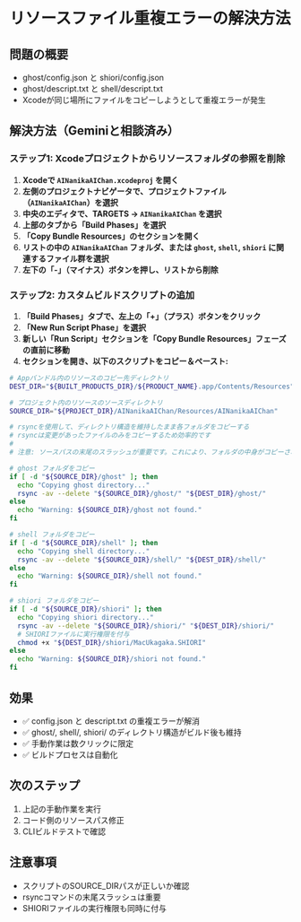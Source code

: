 # リソースファイル重複エラーの解決方法

## 問題の概要
- ghost/config.json と shiori/config.json
- ghost/descript.txt と shell/descript.txt
- Xcodeが同じ場所にファイルをコピーしようとして重複エラーが発生

## 解決方法（Geminiと相談済み）

### ステップ1: Xcodeプロジェクトからリソースフォルダの参照を削除

1. **Xcodeで `AINanikaAIChan.xcodeproj` を開く**
2. **左側のプロジェクトナビゲータで、プロジェクトファイル（`AINanikaAIChan`）を選択**
3. **中央のエディタで、TARGETS → `AINanikaAIChan` を選択**
4. **上部のタブから「Build Phases」を選択**
5. **「Copy Bundle Resources」のセクションを開く**
6. **リストの中の `AINanikaAIChan` フォルダ、または `ghost`, `shell`, `shiori` に関連するファイル群を選択**
7. **左下の「-」（マイナス）ボタンを押し、リストから削除**

### ステップ2: カスタムビルドスクリプトの追加

1. **「Build Phases」タブで、左上の「+」（プラス）ボタンをクリック**
2. **「New Run Script Phase」を選択**
3. **新しい「Run Script」セクションを「Copy Bundle Resources」フェーズの直前に移動**
4. **セクションを開き、以下のスクリプトをコピー＆ペースト:**

```bash
# Appバンドル内のリソースのコピー先ディレクトリ
DEST_DIR="${BUILT_PRODUCTS_DIR}/${PRODUCT_NAME}.app/Contents/Resources"

# プロジェクト内のリソースのソースディレクトリ
SOURCE_DIR="${PROJECT_DIR}/AINanikaAIChan/Resources/AINanikaAIChan"

# rsyncを使用して、ディレクトリ構造を維持したまま各フォルダをコピーする
# rsyncは変更があったファイルのみをコピーするため効率的です
#
# 注意: ソースパスの末尾のスラッシュが重要です。これにより、フォルダの中身がコピーされます。

# ghost フォルダをコピー
if [ -d "${SOURCE_DIR}/ghost" ]; then
  echo "Copying ghost directory..."
  rsync -av --delete "${SOURCE_DIR}/ghost/" "${DEST_DIR}/ghost/"
else
  echo "Warning: ${SOURCE_DIR}/ghost not found."
fi

# shell フォルダをコピー
if [ -d "${SOURCE_DIR}/shell" ]; then
  echo "Copying shell directory..."
  rsync -av --delete "${SOURCE_DIR}/shell/" "${DEST_DIR}/shell/"
else
  echo "Warning: ${SOURCE_DIR}/shell not found."
fi

# shiori フォルダをコピー
if [ -d "${SOURCE_DIR}/shiori" ]; then
  echo "Copying shiori directory..."
  rsync -av --delete "${SOURCE_DIR}/shiori/" "${DEST_DIR}/shiori/"
  # SHIORIファイルに実行権限を付与
  chmod +x "${DEST_DIR}/shiori/MacUkagaka.SHIORI"
else
  echo "Warning: ${SOURCE_DIR}/shiori not found."
fi
```

## 効果
- ✅ config.json と descript.txt の重複エラーが解消
- ✅ ghost/, shell/, shiori/ のディレクトリ構造がビルド後も維持
- ✅ 手動作業は数クリックに限定
- ✅ ビルドプロセスは自動化

## 次のステップ
1. 上記の手動作業を実行
2. コード側のリソースパス修正
3. CLIビルドテストで確認

## 注意事項
- スクリプトのSOURCE_DIRパスが正しいか確認
- rsyncコマンドの末尾スラッシュは重要
- SHIORIファイルの実行権限も同時に付与